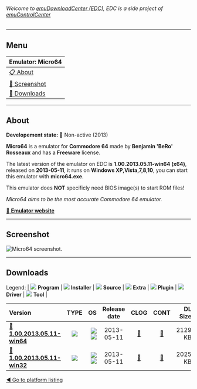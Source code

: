 ###### Welcome to [emuDownloadCenter (EDC)](https://github.com/PhoenixInteractiveNL/emuDownloadCenter/wiki/), EDC is a side project of [emuControlCenter](https://github.com/PhoenixInteractiveNL/emuControlCenter/wiki/)
***
## Menu
| **Emulator: Micro64** |
|:---------|
| [:clipboard: About](#about) |
| [:sunrise: Screenshot](#screenshot) |
| [:floppy_disk: Downloads](#downloads) |
***
## About
**Developement state:** :red_circle: Non-active (2013)

**Micro64** is a emulator for **Commodore 64** made by **Benjamin 'BeRo' Rosseaux** and has a **Freeware** license.

The latest version of the emulator on EDC is **1.00.2013.05.11-win64 (x64)**, released on **2013-05-11**, it runs on **Windows XP,Vista,7,8,10**, you can start this emulator with **micro64.exe**.

This emulator does **NOT** specificly need BIOS image(s) to start ROM files!

_Micro64 aims to be the most accurate Commodore 64 emulator._

[:link: **Emulator website**](http://micro64.de/)
***
## Screenshot
![](https://raw.githubusercontent.com/PhoenixInteractiveNL/emuDownloadCenter/master/hooks/micro64/emulator_screen_01.jpg "Micro64 screenshot.")
***
## Downloads
Legend: | 
![](https://raw.githubusercontent.com/wiki/PhoenixInteractiveNL/emuDownloadCenter/images_misc/icon_program_24.png) **Program** | 
![](https://raw.githubusercontent.com/wiki/PhoenixInteractiveNL/emuDownloadCenter/images_misc/icon_installer_24.png) **Installer** | 
![](https://raw.githubusercontent.com/wiki/PhoenixInteractiveNL/emuDownloadCenter/images_misc/icon_source_code_24.png) **Source** | 
![](https://raw.githubusercontent.com/wiki/PhoenixInteractiveNL/emuDownloadCenter/images_misc/icon_extra_24.png) **Extra** | 
![](https://raw.githubusercontent.com/wiki/PhoenixInteractiveNL/emuDownloadCenter/images_misc/icon_plugin_24.png) **Plugin** | 
![](https://raw.githubusercontent.com/wiki/PhoenixInteractiveNL/emuDownloadCenter/images_misc/icon_driver_24.png) **Driver** | 
![](https://raw.githubusercontent.com/wiki/PhoenixInteractiveNL/emuDownloadCenter/images_misc/icon_tool_24.png) **Tool** | 
 
| Version | TYPE | OS | Release date | CLOG | CONT | DL Size |
|:--------|:----:|---:|:------------:|:----:|:----:|--------:|
| [:floppy_disk: **1.00.2013.05.11-win64**](https://github.com/PhoenixInteractiveNL/edc-repo0002/raw/master/micro64/1.00.2013.05.11-win64.7z) | ![](https://raw.githubusercontent.com/wiki/PhoenixInteractiveNL/emuDownloadCenter/images_misc/icon_program_24.png) | ![](https://raw.githubusercontent.com/wiki/PhoenixInteractiveNL/emuDownloadCenter/images_misc/logo_windows_24.png)![](https://raw.githubusercontent.com/wiki/PhoenixInteractiveNL/emuDownloadCenter/images_misc/icon_64-bit_24.png) | 2013-05-11 | [:page_facing_up:](https://github.com/PhoenixInteractiveNL/edc-repo0002/blob/master/micro64/1.00.2013.05.11-win64_changelog.txt) | [:mag_right:](https://github.com/PhoenixInteractiveNL/edc-repo0002/blob/master/micro64/1.00.2013.05.11-win64_contents.txt) | 2129 KB |
| [:floppy_disk: **1.00.2013.05.11-win32**](https://github.com/PhoenixInteractiveNL/edc-repo0002/raw/master/micro64/1.00.2013.05.11-win32.7z) | ![](https://raw.githubusercontent.com/wiki/PhoenixInteractiveNL/emuDownloadCenter/images_misc/icon_program_24.png) | ![](https://raw.githubusercontent.com/wiki/PhoenixInteractiveNL/emuDownloadCenter/images_misc/logo_windows_24.png)![](https://raw.githubusercontent.com/wiki/PhoenixInteractiveNL/emuDownloadCenter/images_misc/icon_32-bit_24.png) | 2013-05-11 | [:page_facing_up:](https://github.com/PhoenixInteractiveNL/edc-repo0002/blob/master/micro64/1.00.2013.05.11-win32_changelog.txt) | [:mag_right:](https://github.com/PhoenixInteractiveNL/edc-repo0002/blob/master/micro64/1.00.2013.05.11-win32_contents.txt) | 2025 KB |

[:arrow_backward: Go to platform listing](https://github.com/PhoenixInteractiveNL/emuDownloadCenter/wiki/EDC-Platform-List)
